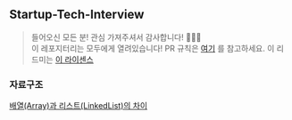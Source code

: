 ## Startup-Tech-Interview
> 들어오신 모든 분! 관심 가져주셔서 감사합니다! 🙇🏻‍♂️  
> 이 레포지터리는 모두에게 열려있습니다! PR 규칙은 [여기](./setting.md) 를 참고하세요.
> 이 리드미는 [이 라이센스]()

### 자료구조
[배열(Array)과 리스트(LinkedList)의 차이](question/배열과리스트의차이.md)